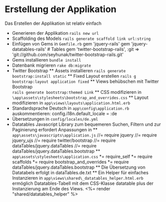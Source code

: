 # Erstellung der Applikation

Das Erstellen der Applikation ist relativ einfach

* Generieren der Applikation
  `rails new url`
* Scaffolding des Models
  `rails generate scaffold link url:string`
* Einfügen von Gems in 
  `Gemfile.rb`
    gem 'jquery-rails'
    gem 'jquery-datatables-rails'                        # Tables
    gem 'twitter-bootstrap-rails', :git => 'git://github.com/seyhunak/twitter-bootstrap-rails.git'
* Gems installieren
  `bundle install`
* Datenbank migrieren
  `rake db:migrate`
* Twitter Bootstrap 
** Assets installieren
   `rails generate bootstrap:install static`
** Fixed Layout erstellen
  `rails g bootstrap:layout application fixed`
** Views behübschen mit Twitter Bootstrap  
  `rails generate bootstrap:themed Link`
** CSS modifizieren in 
  `\app\assets\stylesheets\bootstrap_and_overrides.css`
** Layout modifizieren in 
  `app\views\layouts\application.html.erb`
* Standardsprache Deutsch 
  in `app\config\application.rb` auskommentieren:
    config.i18n.default_locale = :de
* Übersetzungen 
  in `config/locales/de.yml`
* Datatables Javascript Library zum bequemeren Suchen, Filtern und zur Paginierung erfordert Anpassungen in 
** `app\assets\javascripts\application.js`
    //= require jquery
    //= require jquery_ujs
    //= require twitter/bootstrap
    //= require dataTables/jquery.dataTables
    //= require dataTables/jquery.dataTables.bootstrap
** `app\assets\stylesheets\application.css`
    *= require_self
    *= require scaffolds
    *= require bootstrap_and_overrides
    *= require dataTables/jquery.dataTables.bootstrap 
** Die Übersetzung von Datatabels erfolgt in dataTables.de.txt
** Ein Helper für einfaches Instanzieren in `app\views\shared\_datatables_helper.html.erb`
   ermöglich Datatables-Tabell mit dem CSS-Klasse datatable plus der Instanzierung am Ende des Views.
     <%= render "shared/datatables_helper" %>